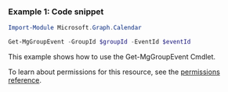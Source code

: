 ### Example 1: Code snippet

```powershellImport-Module Microsoft.Graph.Calendar

Get-MgGroupEvent -GroupId $groupId -EventId $eventId
```
This example shows how to use the Get-MgGroupEvent Cmdlet.
To learn about permissions for this resource, see the [permissions reference](/graph/permissions-reference).

